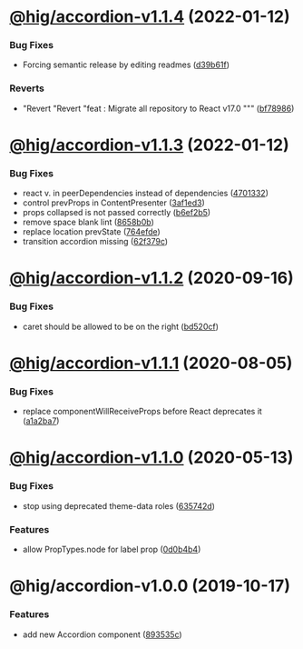 # [@hig/accordion-v1.1.4](https://github.com/Autodesk/hig/compare/@hig/accordion@1.1.3...@hig/accordion@1.1.4) (2022-01-12)


### Bug Fixes

* Forcing semantic release by editing readmes ([d39b61f](https://github.com/Autodesk/hig/commit/d39b61f))


### Reverts

* "Revert "Revert "feat : Migrate all repository to React v17.0 """ ([bf78986](https://github.com/Autodesk/hig/commit/bf78986))

# [@hig/accordion-v1.1.3](https://github.com/Autodesk/hig/compare/@hig/accordion@1.1.2...@hig/accordion@1.1.3) (2022-01-12)


### Bug Fixes

*  react v. in peerDependencies instead of dependencies ([4701332](https://github.com/Autodesk/hig/commit/4701332))
* control prevProps in ContentPresenter ([3af1ed3](https://github.com/Autodesk/hig/commit/3af1ed3))
* props collapsed is not passed correctly ([b6ef2b5](https://github.com/Autodesk/hig/commit/b6ef2b5))
* remove space blank lint ([8658b0b](https://github.com/Autodesk/hig/commit/8658b0b))
* replace location prevState ([764efde](https://github.com/Autodesk/hig/commit/764efde))
* transition accordion missing ([62f379c](https://github.com/Autodesk/hig/commit/62f379c))

# [@hig/accordion-v1.1.2](https://github.com/Autodesk/hig/compare/@hig/accordion@1.1.1...@hig/accordion@1.1.2) (2020-09-16)


### Bug Fixes

* caret should be allowed to be on the right ([bd520cf](https://github.com/Autodesk/hig/commit/bd520cf))

# [@hig/accordion-v1.1.1](https://github.com/Autodesk/hig/compare/@hig/accordion@1.1.0...@hig/accordion@1.1.1) (2020-08-05)


### Bug Fixes

* replace componentWillReceiveProps before React deprecates it ([a1a2ba7](https://github.com/Autodesk/hig/commit/a1a2ba7))

# [@hig/accordion-v1.1.0](https://github.com/Autodesk/hig/compare/@hig/accordion@1.0.0...@hig/accordion@1.1.0) (2020-05-13)


### Bug Fixes

* stop using deprecated theme-data roles ([635742d](https://github.com/Autodesk/hig/commit/635742d))


### Features

* allow PropTypes.node for label prop ([0d0b4b4](https://github.com/Autodesk/hig/commit/0d0b4b4))

# @hig/accordion-v1.0.0 (2019-10-17)


### Features

* add new Accordion component ([893535c](https://github.com/Autodesk/hig/commit/893535c))
